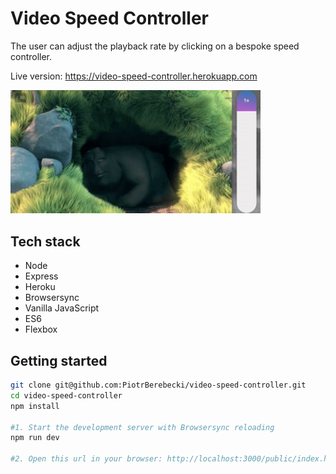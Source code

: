 # Video Speed Controller

The user can adjust the playback rate by clicking on a bespoke speed controller.

Live version: https://video-speed-controller.herokuapp.com

<img src="./src/graphics/screencast.gif" width="400px" height="auto">

## Tech stack
* Node
* Express
* Heroku
* Browsersync
* Vanilla JavaScript
* ES6
* Flexbox

## Getting started

```sh
git clone git@github.com:PiotrBerebecki/video-speed-controller.git
cd video-speed-controller
npm install

#1. Start the development server with Browsersync reloading
npm run dev

#2. Open this url in your browser: http://localhost:3000/public/index.html
```
